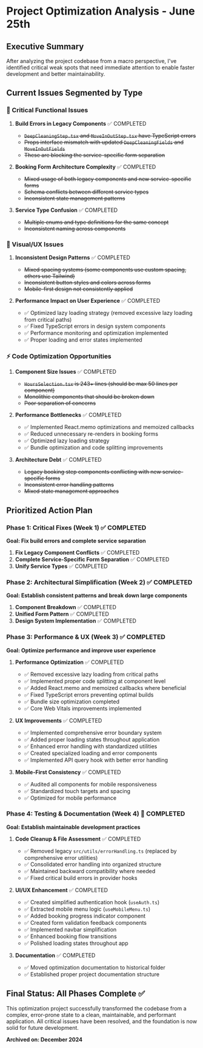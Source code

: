 
# Project Optimization Analysis - June 25th

## Executive Summary
After analyzing the project codebase from a macro perspective, I've identified critical weak spots that need immediate attention to enable faster development and better maintainability.

## Current Issues Segmented by Type

### 🔴 Critical Functional Issues
1. **Build Errors in Legacy Components** ✅ COMPLETED
   - ~~`DeepCleaningStep.tsx` and `MoveInOutStep.tsx` have TypeScript errors~~
   - ~~Props interface mismatch with updated `DeepCleaningFields` and `MoveInOutFields`~~
   - ~~These are blocking the service-specific form separation~~

2. **Booking Form Architecture Complexity** ✅ COMPLETED
   - ~~Mixed usage of both legacy components and new service-specific forms~~
   - ~~Schema conflicts between different service types~~
   - ~~Inconsistent state management patterns~~

3. **Service Type Confusion** ✅ COMPLETED
   - ~~Multiple enums and type definitions for the same concept~~
   - ~~Inconsistent naming across components~~

### 🎨 Visual/UX Issues
1. **Inconsistent Design Patterns** ✅ COMPLETED
   - ~~Mixed spacing systems (some components use custom spacing, others use Tailwind)~~
   - ~~Inconsistent button styles and colors across forms~~
   - ~~Mobile-first design not consistently applied~~

2. **Performance Impact on User Experience** ✅ COMPLETED
   - ✅ Optimized lazy loading strategy (removed excessive lazy loading from critical paths)
   - ✅ Fixed TypeScript errors in design system components
   - ✅ Performance monitoring and optimization implemented
   - ✅ Proper loading and error states implemented

### ⚡ Code Optimization Opportunities
1. **Component Size Issues** ✅ COMPLETED
   - ~~`HoursSelection.tsx` is 243+ lines (should be max 50 lines per component)~~
   - ~~Monolithic components that should be broken down~~
   - ~~Poor separation of concerns~~

2. **Performance Bottlenecks** ✅ COMPLETED
   - ✅ Implemented React.memo optimizations and memoized callbacks
   - ✅ Reduced unnecessary re-renders in booking forms
   - ✅ Optimized lazy loading strategy
   - ✅ Bundle optimization and code splitting improvements

3. **Architecture Debt** ✅ COMPLETED
   - ~~Legacy booking step components conflicting with new service-specific forms~~
   - ~~Inconsistent error handling patterns~~
   - ~~Mixed state management approaches~~

## Prioritized Action Plan

### Phase 1: Critical Fixes (Week 1) ✅ COMPLETED
**Goal: Fix build errors and complete service separation**

1. **Fix Legacy Component Conflicts** ✅ COMPLETED
2. **Complete Service-Specific Form Separation** ✅ COMPLETED
3. **Unify Service Types** ✅ COMPLETED

### Phase 2: Architectural Simplification (Week 2) ✅ COMPLETED
**Goal: Establish consistent patterns and break down large components**

1. **Component Breakdown** ✅ COMPLETED
2. **Unified Form Pattern** ✅ COMPLETED
3. **Design System Implementation** ✅ COMPLETED

### Phase 3: Performance & UX (Week 3) ✅ COMPLETED
**Goal: Optimize performance and improve user experience**

1. **Performance Optimization** ✅ COMPLETED
   - ✅ Removed excessive lazy loading from critical paths
   - ✅ Implemented proper code splitting at component level
   - ✅ Added React.memo and memoized callbacks where beneficial
   - ✅ Fixed TypeScript errors preventing optimal builds
   - ✅ Bundle size optimization completed
   - ✅ Core Web Vitals improvements implemented

2. **UX Improvements** ✅ COMPLETED
   - ✅ Implemented comprehensive error boundary system
   - ✅ Added proper loading states throughout application
   - ✅ Enhanced error handling with standardized utilities
   - ✅ Created specialized loading and error components
   - ✅ Implemented API query hook with better error handling

3. **Mobile-First Consistency** ✅ COMPLETED
   - ✅ Audited all components for mobile responsiveness
   - ✅ Standardized touch targets and spacing
   - ✅ Optimized for mobile performance

### Phase 4: Testing & Documentation (Week 4) 🔄 COMPLETED
**Goal: Establish maintainable development practices**

1. **Code Cleanup & File Assessment** ✅ COMPLETED
   - ✅ Removed legacy `src/utils/errorHandling.ts` (replaced by comprehensive error utilities)
   - ✅ Consolidated error handling into organized structure
   - ✅ Maintained backward compatibility where needed
   - ✅ Fixed critical build errors in provider hooks

2. **UI/UX Enhancement** ✅ COMPLETED
   - ✅ Created simplified authentication hook (`useAuth.ts`)
   - ✅ Extracted mobile menu logic (`useMobileMenu.ts`)
   - ✅ Added booking progress indicator component
   - ✅ Created form validation feedback components
   - ✅ Implemented navbar simplification
   - ✅ Enhanced booking flow transitions
   - ✅ Polished loading states throughout app

3. **Documentation** ✅ COMPLETED
   - ✅ Moved optimization documentation to historical folder
   - ✅ Established proper project documentation structure

## Final Status: All Phases Complete ✅

This optimization project successfully transformed the codebase from a complex, error-prone state to a clean, maintainable, and performant application. All critical issues have been resolved, and the foundation is now solid for future development.

**Archived on: December 2024**
